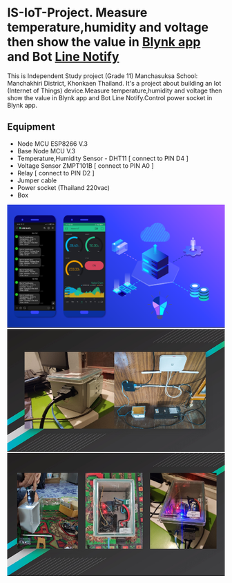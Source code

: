 # IS-IoT-Project. Measure temperature,humidity and voltage then show the value in <a href="https://blynk.io/">Blynk app</a> and Bot <a href="https://notify-bot.line.me/">Line Notify</a>
This is Independent Study project (Grade 11) Manchasuksa School: Manchakhiri District, Khonkaen Thailand.
It's a project about building an Iot (Internet of Things) device.Measure temperature,humidity and voltage then show the value in Blynk app and Bot Line Notify.Control power socket in Blynk app.
## Equipment
<ul>
  <li>Node MCU ESP8266 V.3</li>
  <li>Base Node MCU V.3</li>
  <li>Temperature,Humidity Sensor - DHT11 [ connect to PIN D4 ]</li>
  <li>Voltage Sensor ZMPT101B  [ connect to PIN A0 ]</li>
  <li>Relay [ connect to PIN D2 ]</li>
  <li>Jumper cable</li>
  <li>Power socket (Thailand 220vac)</li>  
  <li>Box</li>
</ul>

![image1](/img/img1.png)
![image2](/img/img2.jpg)
![image3](/img/img3.jpg)
